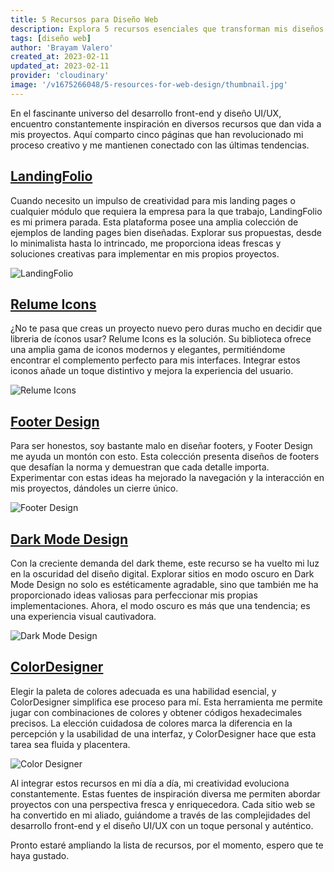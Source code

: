 ```yaml
---
title: 5 Recursos para Diseño Web
description: Explora 5 recursos esenciales que transforman mis diseños. Desde landing pages cautivadoras hasta el encanto del modo oscuro, estos elementos revolucionan la creatividad digital.
tags: [diseño web]
author: 'Brayam Valero'
created_at: 2023-02-11
updated_at: 2023-02-11
provider: 'cloudinary'
image: '/v1675266048/5-resources-for-web-design/thumbnail.jpg'
---
```


En el fascinante universo del desarrollo front-end y diseño UI/UX, encuentro constantemente inspiración en diversos recursos que dan vida a mis proyectos. Aquí comparto cinco páginas que han revolucionado mi proceso creativo y me mantienen conectado con las últimas tendencias.

## [LandingFolio](https://www.landingfolio.com/)

Cuando necesito un impulso de creatividad para mis landing pages o cualquier módulo que requiera la empresa para la que trabajo, LandingFolio es mi primera parada. Esta plataforma posee una amplia colección de ejemplos de landing pages bien diseñadas. Explorar sus propuestas, desde lo minimalista hasta lo intrincado, me proporciona ideas frescas y soluciones creativas para implementar en mis propios proyectos.

![LandingFolio](https://res.cloudinary.com/brayamvalero/image/upload/f_auto/v1675266048/5-resources-for-web-design/landingfolio.png)
    
## [Relume Icons](https://icons.relume.io/)

¿No te pasa que creas un proyecto nuevo pero duras mucho en decidir que libreria de íconos usar? Relume Icons es la solución. Su biblioteca ofrece una amplia gama de iconos modernos y elegantes, permitiéndome encontrar el complemento perfecto para mis interfaces. Integrar estos iconos añade un toque distintivo y mejora la experiencia del usuario.

![Relume Icons](https://res.cloudinary.com/brayamvalero/image/upload/f_auto/v1675266048/5-resources-for-web-design/relume-icons.png)

    
## [Footer Design](https://www.footer.design/)

Para ser honestos, soy bastante malo en diseñar footers, y Footer Design me ayuda un montón con esto. Esta colección presenta diseños de footers que desafían la norma y demuestran que cada detalle importa. Experimentar con estas ideas ha mejorado la navegación y la interacción en mis proyectos, dándoles un cierre único.

![Footer Design](https://res.cloudinary.com/brayamvalero/image/upload/f_auto/v1675266048/5-resources-for-web-design/footer-design.png)

## [Dark Mode Design](https://www.darkmodedesign.com/)

Con la creciente demanda del dark theme, este recurso se ha vuelto mi luz en la oscuridad del diseño digital. Explorar sitios en modo oscuro en Dark Mode Design no solo es estéticamente agradable, sino que también me ha proporcionado ideas valiosas para perfeccionar mis propias implementaciones. Ahora, el modo oscuro es más que una tendencia; es una experiencia visual cautivadora.
    
![Dark Mode Design](https://res.cloudinary.com/brayamvalero/image/upload/f_auto/v1675266048/5-resources-for-web-design/dark-mode-design.png)

## [ColorDesigner](https://colordesigner.io/)

Elegir la paleta de colores adecuada es una habilidad esencial, y ColorDesigner simplifica ese proceso para mí. Esta herramienta me permite jugar con combinaciones de colores y obtener códigos hexadecimales precisos. La elección cuidadosa de colores marca la diferencia en la percepción y la usabilidad de una interfaz, y ColorDesigner hace que esta tarea sea fluida y placentera.

![Color Designer](https://res.cloudinary.com/brayamvalero/image/upload/f_auto/v1675266048/5-resources-for-web-design/color-designer.png)
    
Al integrar estos recursos en mi día a día, mi creatividad evoluciona constantemente. Estas fuentes de inspiración diversa me permiten abordar proyectos con una perspectiva fresca y enriquecedora. Cada sitio web se ha convertido en mi aliado, guiándome a través de las complejidades del desarrollo front-end y el diseño UI/UX con un toque personal y auténtico.

Pronto estaré ampliando la lista de recursos, por el momento, espero que te haya gustado.
